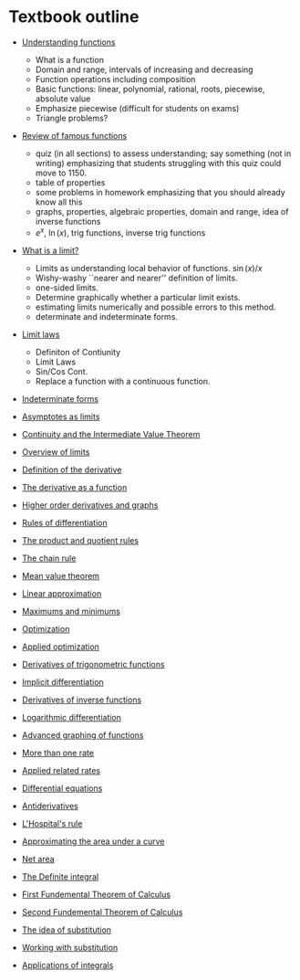 # Textbook outline

* [Understanding functions](understandingFunctions/)
     - What is a function
     - Domain and range, intervals of increasing and decreasing
     - Function operations including composition
     - Basic functions: linear, polynomial, rational, roots, piecewise, absolute value
     - Emphasize piecewise (difficult for students on exams)
     - Triangle problems?
* [Review of famous functions](reviewOfFamousFunctions/)
     - quiz (in all sections) to assess understanding; say something (not in writing) emphasizing that students struggling with this quiz could move to 1150.
     - table of properties
     - some problems in homework emphasizing that you should already know all this
     - graphs, properties, algebraic properties, domain and range, idea of inverse functions
     - $e^x$, $\ln(x)$, trig functions, inverse trig functions
* [What is a limit?](whatIsALimit/)
     - Limits as understanding local behavior of functions. $\sin(x)/x$
     - Wishy-washy ``nearer and nearer'' definition of limits.
     - one-sided limits.
     - Determine graphically whether a particular limit exists.
     - estimating limits numerically and possible errors to this method.
     - determinate and indeterminate forms.
* [Limit laws](limitLaws/)
     - Definiton of Contiunity
     - Limit Laws
     - Sin/Cos Cont. 
     - Replace a function with a continuous function.

* [Indeterminate forms](indeterminateForms/)
* [Asymptotes as limits](asymptotesAsLimits/)
* [Continuity and the Intermediate Value Theorem](continuity/)
* [Overview of limits](overviewOfLimits/)
* [Definition of the derivative](definitionOfTheDerivative/)
* [The derivative as a function](derivativeAsAFunction/)
* [Higher order derivatives and graphs](higherOrderDerivativesAndGraphs/)
* [Rules of differentiation](rulesOfDifferentiation/)
* [The product and quotient rules](productAndQuotientRules/)
* [The chain rule](chainRule/)
* [Mean value theorem](meanValueTheorem/)
* [Linear approximation](linearApproximation/)
* [Maximums and minimums](maximumsAndMinimums/)
* [Optimization](optimization/)
* [Applied optimization](appliedOptimization/)
* [Derivatives of trigonometric functions](trigonometricDerivatives/)
* [Implicit differentiation](implicitDifferentiation/)
* [Derivatives of inverse functions](derivativesOfInverseFunctions/)
* [Logarithmic differentiation](logarithmicDifferentiation/)
* [Advanced graphing of functions](advancedGraphingOfFunctions/)
* [More than one rate](moreThanOneRate/)
* [Applied related rates](appliedRelatedRates/)
* [Differential equations](differentialEquations/)
* [Antiderivatives](antiderivatives/)
* [L'Hospital's rule](lhopitalsRule/)
* [Approximating the area under a curve](approximatingTheAreaUnderACurve/)
* [Net area](netArea/)
* [The Definite integral](definiteIntegral/)
* [First Fundemental Theorem of Calculus](firstFundamentalTheoremOfCalculus/)
* [Second Fundemental Theorem of Calculus](secondFundamentalTheoremOfCalculus/)
* [The idea of substitution](substitution/)
* [Working with substitution](workingWithSubstitution/)
* [Applications of integrals](applicationsOfIntegrals/)
